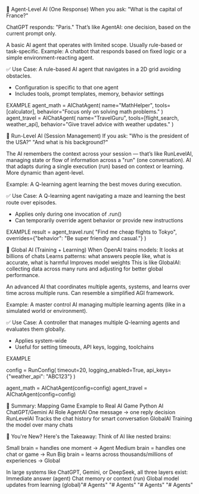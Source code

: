 🔹 Agent-Level AI (One Response)
When you ask:
"What is the capital of France?"

ChatGPT responds:
"Paris."
That’s like AgentAI: one decision, based on the current prompt only.

A basic AI agent that operates with limited scope. Usually rule-based or task-specific.
Example: A chatbot that responds based on fixed logic or a simple environment-reacting agent.

✅ Use Case:
A rule-based AI agent that navigates in a 2D grid avoiding obstacles.


- Configuration is specific to that one agent
- Includes tools, prompt templates, memory, behavior settings

EXAMPLE
agent_math = AIChatAgent(
    name="MathHelper",
    tools=[calculator],
    behavior="Focus only on solving math problems."
)
agent_travel = AIChatAgent(
    name="TravelGuru",
    tools=[flight_search, weather_api],
    behavior="Give travel advice with weather updates."
)






🔹 Run-Level AI (Session Management)
If you ask:
"Who is the president of the USA?"
"And what is his background?"

The AI remembers the context across your session — that’s like RunLevelAI, managing state or flow of information across a "run" (one conversation).
AI that adapts during a single execution (run) based on context or learning. More dynamic than agent-level.

Example: A Q-learning agent learning the best moves during execution.

✅ Use Case:
A Q-learning agent navigating a maze and learning the best route over episodes.


- Applies only during one invocation of .run()
- Can temporarily override agent behavior or provide new instructions

EXAMPLE
result = agent_travel.run(
    "Find me cheap flights to Tokyo",
    overrides={"behavior": "Be super friendly and casual."}
)




🔹 Global AI (Training + Learning)
When OpenAI trains models:
It looks at billions of chats
Learns patterns: what answers people like, what is accurate, what is harmful
Improves model weights
This is like GlobalAI: collecting data across many runs and adjusting for better global performance.

An advanced AI that coordinates multiple agents, systems, and learns over time across multiple runs. Can resemble a simplified AGI framework.

Example: A master control AI managing multiple learning agents (like in a simulated world or environment).

✅ Use Case:
A controller that manages multiple Q-learning agents and evaluates them globally.


- Applies system-wide
- Useful for setting timeouts, API keys, logging, toolchains

EXAMPLE

config = RunConfig(
    timeout=20,
    logging_enabled=True,
    api_keys={"weather_api": "ABC123"}
)

agent_math = AIChatAgent(config=config)
agent_travel = AIChatAgent(config=config)






🔄 Summary: Mapping Game Example to Real AI
Game Python AI	ChatGPT/Gemini AI Role
AgentAI	One message → one reply decision
RunLevelAI	Tracks the chat history for smart conversation
GlobalAI	Training the model over many chats


👶 You're New? Here's the Takeaway:
Think of AI like nested brains:

Small brain = handles one moment → Agent
Medium brain = handles one chat or game → Run
Big brain = learns across thousands/millions of experiences → Global

In large systems like ChatGPT, Gemini, or DeepSeek, all three layers exist:
Immediate answer (agent)
Chat memory or context (run)
Global model updates from learning (global)"# Agents" 
"# Agents" 
"# Agents" 
"# Agents" 
